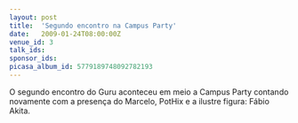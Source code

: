 ```yaml
---
layout: post
title:  'Segundo encontro na Campus Party'
date:   2009-01-24T08:00:00Z
venue_id: 3
talk_ids: 
sponsor_ids: 
picasa_album_id: 5779189748092782193
---
```


O segundo encontro do Guru aconteceu em meio a Campus Party contando novamente com a presença do Marcelo, PotHix e a ilustre figura: Fábio Akita.
